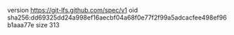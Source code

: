 version https://git-lfs.github.com/spec/v1
oid sha256:dd69325dd24a998ef16aecbf04a68f0e77f2f99a5adcacfee498ef96b1aaa77e
size 313
